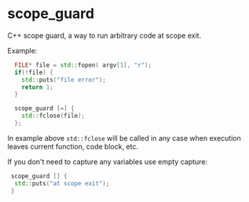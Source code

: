 # scope_guard
C++ scope guard, a way to run arbitrary code at scope exit.

Example:

```c++
  FILE* file = std::fopen( argv[1], "r");
  if(!file) {
    std::puts("file error");
    return 1;
  }

  scope_guard [=] {
    std::fclose(file);
  };
```

In example above `std::fclose` will be called in any case when execution leaves current function, code block, etc.

If you don't need to capture any variables use empty capture:

```c++
 scope_guard [] {
  std::puts("at scope exit");
 }
```
